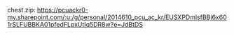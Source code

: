 chest.zip: https://pcuackr0-my.sharepoint.com/:u:/g/personal/2014610_pcu_ac_kr/EUSXPDmlsfBBj6x601rSLFUBBKA01pfedFLpxUtIq5DR8w?e=JdBtDS